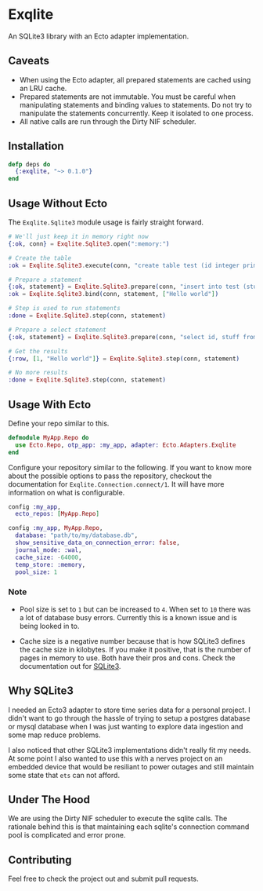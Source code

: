# Exqlite

An SQLite3 library with an Ecto adapter implementation.


## Caveats

* When using the Ecto adapter, all prepared statements are cached using an LRU
  cache.
* Prepared statements are not immutable. You must be careful when manipulating
  statements and binding values to statements. Do not try to manipulate the
  statements concurrently. Keep it isolated to one process.
* All native calls are run through the Dirty NIF scheduler.


## Installation

```elixir
defp deps do
  {:exqlite, "~> 0.1.0"}
end
```


## Usage Without Ecto

The `Exqlite.Sqlite3` module usage is fairly straight forward.

```elixir
# We'll just keep it in memory right now
{:ok, conn} = Exqlite.Sqlite3.open(":memory:")

# Create the table
:ok = Exqlite.Sqlite3.execute(conn, "create table test (id integer primary key, stuff text)");

# Prepare a statement
{:ok, statement} = Exqlite.Sqlite3.prepare(conn, "insert into test (stuff) values (?1)")
:ok = Exqlite.Sqlite3.bind(conn, statement, ["Hello world"])

# Step is used to run statements
:done = Exqlite.Sqlite3.step(conn, statement)

# Prepare a select statement
{:ok, statement} = Exqlite.Sqlite3.prepare(conn, "select id, stuff from test");

# Get the results
{:row, [1, "Hello world"]} = Exqlite.Sqlite3.step(conn, statement)

# No more results
:done = Exqlite.Sqlite3.step(conn, statement)
```


## Usage With Ecto

Define your repo similar to this.

```elixir
defmodule MyApp.Repo do
  use Ecto.Repo, otp_app: :my_app, adapter: Ecto.Adapters.Exqlite
end
```

Configure your repository similar to the following. If you want to know more
about the possible options to pass the repository, checkout the documentation
for `Exqlite.Connection.connect/1`. It will have more information on what is
configurable.

```elixir
config :my_app,
  ecto_repos: [MyApp.Repo]

config :my_app, MyApp.Repo,
  database: "path/to/my/database.db",
  show_sensitive_data_on_connection_error: false,
  journal_mode: :wal,
  cache_size: -64000,
  temp_store: :memory,
  pool_size: 1
```


### Note

* Pool size is set to `1` but can be increased to `4`. When set to `10` there
  was a lot of database busy errors. Currently this is a known issue and is
  being looked in to.

* Cache size is a negative number because that is how SQLite3 defines the cache
  size in kilobytes. If you make it positive, that is the number of pages in
  memory to use. Both have their pros and cons. Check the documentation out for
  [SQLite3][2].


## Why SQLite3

I needed an Ecto3 adapter to store time series data for a personal project. I
didn't want to go through the hassle of trying to setup a postgres database or
mysql database when I was just wanting to explore data ingestion and some map
reduce problems.

I also noticed that other SQLite3 implementations didn't really fit my needs. At
some point I also wanted to use this with a nerves project on an embedded device
that would be resiliant to power outages and still maintain some state that
`ets` can not afford.


## Under The Hood

We are using the Dirty NIF scheduler to execute the sqlite calls. The rationale
behind this is that maintaining each sqlite's connection command pool is
complicated and error prone.


## Contributing

Feel free to check the project out and submit pull requests.

[1]: <https://github.com/mmzeeman/esqlite>
[2]: <https://www.sqlite.org/pragma.html>

